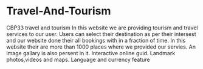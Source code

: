 # Travel-And-Tourism
CBP33
travel and tourism
In this website we are providing tourism and travel services to our user.
Users can select their destination as per their intersest and our website done their all bookings with in a fraction of time.
In this website their are more than 1000 places where we provided our servies.
An image gallary is also persent in it.
Interactive online guid.
Landmark photos,videos and maps.
Language and currency feature
